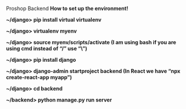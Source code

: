 Proshop Backend 
**How to set up the environment!**


**~/django> pip install virtual virtualenv**


**~/django> virtualenv myenv**


**~/django> source myenv/scripts/activate  (I am using bash if you are using cmd instead of “/” use “\”)**


**~/django> pip install django**


**~/django> django-admin startproject backend  (In React we have “npx create-react-app myapp”)**


**~/django> cd backend**


**~/backend> python manage.py run server**

